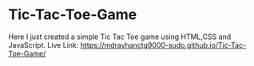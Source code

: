 # Tic-Tac-Toe-Game
Here I just created a simple Tic Tac Toe game using HTML,CSS and JavaScript.
Live Link:
https://mdrayhanctg9000-sudo.github.io/Tic-Tac-Toe-Game/
